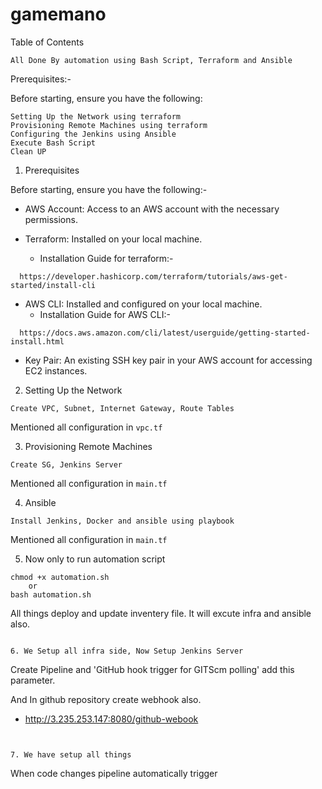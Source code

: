# gamemano
Table of Contents
```
All Done By automation using Bash Script, Terraform and Ansible
```
Prerequisites:- 

Before starting, ensure you have the following:
```
Setting Up the Network using terraform
Provisioning Remote Machines using terraform
Configuring the Jenkins using Ansible
Execute Bash Script
Clean UP 
```

1. Prerequisites

Before starting, ensure you have the following:-

- AWS Account: Access to an AWS account with the necessary permissions.

- Terraform: Installed on your local machine. 
  - Installation Guide for terraform:-
```
  https://developer.hashicorp.com/terraform/tutorials/aws-get-started/install-cli
```

- AWS CLI: Installed and configured on your local machine.
  - Installation Guide for AWS CLI:-
```
  https://docs.aws.amazon.com/cli/latest/userguide/getting-started-install.html
```
- Key Pair: An existing SSH key pair in your AWS account for accessing EC2 instances.


2. Setting Up the Network
```
Create VPC, Subnet, Internet Gateway, Route Tables 
```
Mentioned all configuration in `vpc.tf`


3. Provisioning Remote Machines
```
Create SG, Jenkins Server
```
Mentioned all configuration in `main.tf`

4. Ansible
```
Install Jenkins, Docker and ansible using playbook
```
Mentioned all configuration in `main.tf`

5. Now only to run automation script
```
chmod +x automation.sh
    or
bash automation.sh
```
All things deploy and update inventery file. It will excute infra and ansible also.
```

6. We Setup all infra side, Now Setup Jenkins Server

```
Create Pipeline and
'GitHub hook trigger for GITScm polling' add this parameter.

And In github repository create webhook also.
- http://3.235.253.147:8080/github-webook
```


7. We have setup all things
```
When code changes pipeline automatically trigger
